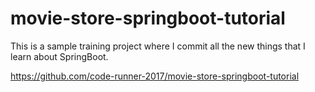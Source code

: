 # movie-store-springboot-tutorial

This is a sample training project where I commit all the new things that I learn about SpringBoot.

https://github.com/code-runner-2017/movie-store-springboot-tutorial

